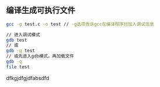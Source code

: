 ## 编译生成可执行文件

```sh
gcc -g test.c -o test // -g选项告诉gcc在编译程序时加入调试信息

// 进入调试模式
gdb test
// 或
gdb -q test
// 或先进入gdb模式，再加载文件
gdb -q
file test
```



dfkgjdfgjdfabsdfd

